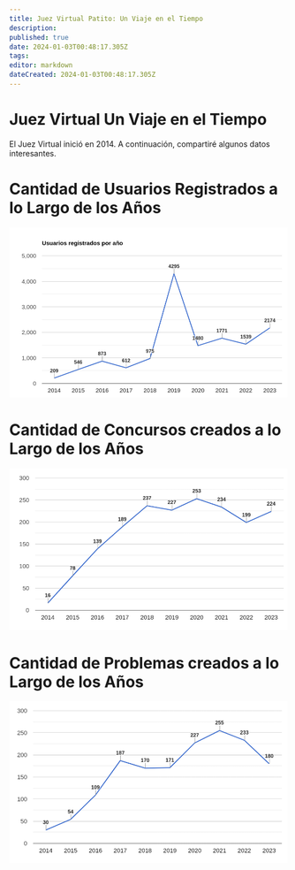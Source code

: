 ```yaml
---
title: Juez Virtual Patito: Un Viaje en el Tiempo
description: 
published: true
date: 2024-01-03T00:48:17.305Z
tags: 
editor: markdown
dateCreated: 2024-01-03T00:48:17.305Z
---
```


# Juez Virtual Un Viaje en el Tiempo

El Juez Virtual inició en 2014. A continuación, compartiré algunos datos interesantes.

# Cantidad de Usuarios Registrados a lo Largo de los Años
![user_by_year.png](/juez-virtual-patito/user_by_year.png)
# Cantidad de Concursos creados a lo Largo de los Años
![contenst_by_year.png](/juez-virtual-patito/contenst_by_year.png)
# Cantidad de Problemas creados a lo Largo de los Años
![problems_by_year.png](/juez-virtual-patito/problems_by_year.png)